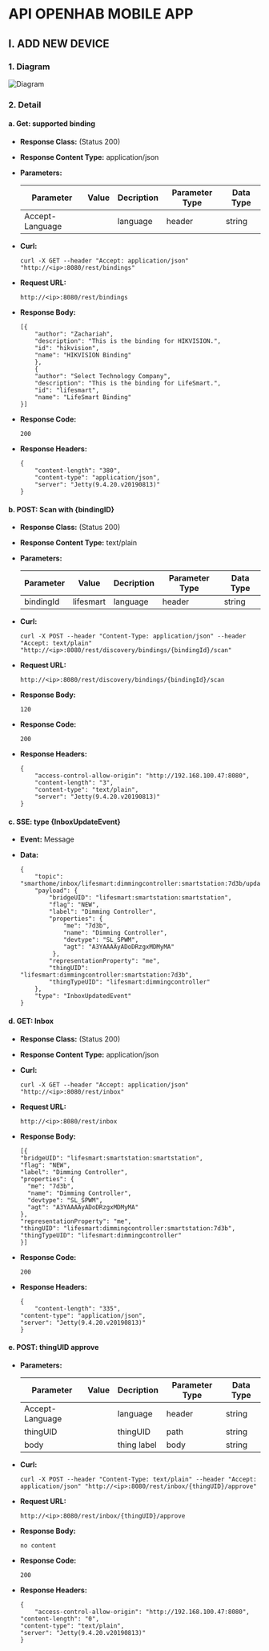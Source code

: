 # API OPENHAB MOBILE APP
## I. ADD NEW DEVICE
### 1. Diagram
![Diagram](/addnewdevicediagram.png)
### 2. Detail
#### a. Get: supported binding
* **Response Class:** (Status 200)

* **Response Content Type:** application/json

* **Parameters:** 

    |Parameter|Value|Decription|Parameter Type|Data Type|
    |---------|-----|----------|--------------|---------|
    |Accept-Language||language |    header    |  string |

* **Curl:** 

    ```curl -X GET --header "Accept: application/json" "http://<ip>:8080/rest/bindings"```

* **Request URL:**

    ```http://<ip>:8080/rest/bindings```

* **Response Body:**

    ```
    [{
        "author": "Zachariah",
        "description": "This is the binding for HIKVISION.",
        "id": "hikvision",
        "name": "HIKVISION Binding"
        },
        {
        "author": "Select Technology Company",
        "description": "This is the binding for LifeSmart.",
        "id": "lifesmart",
        "name": "LifeSmart Binding"
    }]
    ```

* **Response Code:** 

    ```200```

* **Response Headers:**

    ```
    {
        "content-length": "380",
        "content-type": "application/json",
        "server": "Jetty(9.4.20.v20190813)"
    }
    ```
    
#### b. POST: Scan with {bindingID}
* **Response Class:** (Status 200)

* **Response Content Type:** text/plain

* **Parameters:** 

    |Parameter|Value|Decription|Parameter Type|Data Type|
    |---------|-----|----------|--------------|---------|
    |bindingId|lifesmart|language|    header  |  string |

* **Curl:** 

    ```curl -X POST --header "Content-Type: application/json" --header "Accept: text/plain" "http://<ip>:8080/rest/discovery/bindings/{bindingId}/scan"```

* **Request URL:**

    ```http://<ip>:8080/rest/discovery/bindings/{bindingId}/scan```

* **Response Body:**

    ```120```

* **Response Code:** 

    ```200```

* **Response Headers:**

    ```
    {
        "access-control-allow-origin": "http://192.168.100.47:8080",
        "content-length": "3",
        "content-type": "text/plain",
        "server": "Jetty(9.4.20.v20190813)"
    }
    ```
    
#### c. SSE: type {InboxUpdateEvent}

* **Event:** Message

* **Data:**
    ```
    {
	    "topic": "smarthome/inbox/lifesmart:dimmingcontroller:smartstation:7d3b/updated",
	    "payload": {
		    "bridgeUID": "lifesmart:smartstation:smartstation",
		    "flag": "NEW",
		    "label": "Dimming Controller",
		    "properties": {
			    "me": "7d3b",
			    "name": "Dimming Controller",
			    "devtype": "SL_SPWM",
			    "agt": "A3YAAAAyADoDRzgxMDMyMA"
		     },
		    "representationProperty": "me",
		    "thingUID": "lifesmart:dimmingcontroller:smartstation:7d3b",
		    "thingTypeUID": "lifesmart:dimmingcontroller"
	    },
	    "type": "InboxUpdatedEvent"
    }
    ```
#### d. GET: Inbox
* **Response Class:** (Status 200)

* **Response Content Type:** application/json

* **Curl:** 

    ```curl -X GET --header "Accept: application/json" "http://<ip>:8080/rest/inbox"```

* **Request URL:**

    ```http://<ip>:8080/rest/inbox```

* **Response Body:**

    ```
    [{
    "bridgeUID": "lifesmart:smartstation:smartstation",
    "flag": "NEW",
    "label": "Dimming Controller",
    "properties": {
      "me": "7d3b",
      "name": "Dimming Controller",
      "devtype": "SL_SPWM",
      "agt": "A3YAAAAyADoDRzgxMDMyMA"
    },
    "representationProperty": "me",
    "thingUID": "lifesmart:dimmingcontroller:smartstation:7d3b",
    "thingTypeUID": "lifesmart:dimmingcontroller"
    }]
    ```

* **Response Code:** 

    ```200```

* **Response Headers:**

    ```
    {
    	"content-length": "335",
	"content-type": "application/json",
	"server": "Jetty(9.4.20.v20190813)"
    }
    ```
#### e. POST: thingUID approve
* **Parameters:** 

    |Parameter|Value|Decription|Parameter Type|Data Type|
    |---------|-----|----------|--------------|---------|
    |Accept-Language||language |    header    |  string |
    |thingUID||thingUID |    path    |  string |
    |body||thing label |    body    |  string |

* **Curl:** 

    ```curl -X POST --header "Content-Type: text/plain" --header "Accept: application/json" "http://<ip>:8080/rest/inbox/{thingUID}/approve"```

* **Request URL:**

    ```http://<ip>:8080/rest/inbox/{thingUID}/approve```

* **Response Body:**

    ```no content```

* **Response Code:** 

    ```200```

* **Response Headers:**

    ```
    {
        "access-control-allow-origin": "http://192.168.100.47:8080",
  	"content-length": "0",
  	"content-type": "text/plain",
  	"server": "Jetty(9.4.20.v20190813)"
    }
    ```
    
